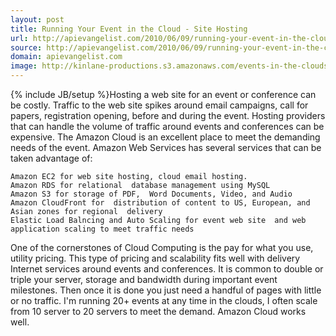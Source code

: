 ```yaml
---
layout: post
title: Running Your Event in the Cloud - Site Hosting
url: http://apievangelist.com/2010/06/09/running-your-event-in-the-cloud-site-hosting/
source: http://apievangelist.com/2010/06/09/running-your-event-in-the-cloud-site-hosting/
domain: apievangelist.com
image: http://kinlane-productions.s3.amazonaws.com/events-in-the-clouds/clouds.jpg
---
```

{% include JB/setup %}Hosting a web site for an event or conference can be costly. Traffic to  the web site spikes around email campaigns, call for papers,  registration opening, before and during the event.
Hosting  providers that can handle the volume of traffic around events and  conferences can be expensive. The Amazon Cloud is an excellent place to  meet the demanding needs of the event.
Amazon Web Services has  several services that can be taken advantage of:

	Amazon EC2 for web site hosting, cloud email hosting.
	Amazon RDS for relational  database management using MySQL
	Amazon S3 for storage of PDF,  Word Documents, Video, and Audio
	Amazon CloudFront for  distribution of content to US, European, and Asian zones for regional  delivery
	Elastic Load Balncing and Auto Scaling for event web site  and web application scaling to meet traffic needs

One of  the cornerstones of Cloud Computing is the pay for what you use, utility  pricing. This type of pricing and scalability fits well with delivery  Internet services around events and conferences.
It is common to  double or triple your server, storage and bandwidth during important  event milestones. Then once it is done you just need a handful of pages  with little or no traffic.
I'm running 20+ events at any time in  the clouds, I often scale from 10 server to 20 servers to meet the  demand. Amazon Cloud works well.